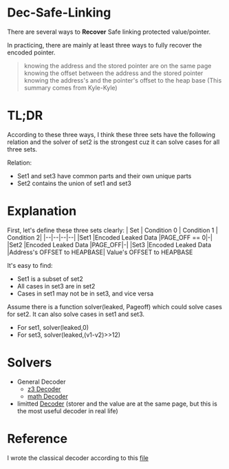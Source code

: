
# Dec-Safe-Linking

There are several ways to **Recover** Safe linking protected value/pointer.


In practicing, there are mainly at least three ways to fully recover the encoded pointer.

> knowing the address and the stored pointer are on the same page
> knowing the offset between the address and the stored pointer
> knowing the address's and the pointer's offset to the heap base
> (This summary comes from Kyle-Kyle)


# TL;DR

According to these three ways, I think
these three sets have the following relation and the solver of set2 is the strongest cuz it can solve cases for all three sets.

Relation:
- Set1 and set3 have common parts and their own unique parts
- Set2 contains the union of set1 and set3


# Explanation

First, let's define these three sets clearly:
| Set	| Condition 0	| Condition 1	| Condition 2|
|--|--|--|--|
|Set1	|Encoded Leaked Data	|PAGE_OFF == 0|-|
|Set2	|Encoded Leaked Data	|PAGE_OFF|-|
|Set3	|Encoded Leaked Data	|Address's OFFSET to HEAPBASE| Value's OFFSET to HEAPBASE


It's easy to find:

- Set1 is a subset of set2
- All cases in set3 are in set2
- Cases in set1 may not be in set3, and vice versa


Assume there is a function solver(leaked, Pageoff) which could solve cases for set2. It can also solve cases in set1 and set3.

- For set1, solver(leaked,0)
- For set3, solver(leaked,(v1-v2)>>12)


# Solvers

- General Decoder
  - [z3 Decoder][3]
  - [math Decoder][4]
- limitted [Decoder][2] (storer and the value are at the same page, but this is the most useful decoder in real life)

# Reference

I wrote the classical decoder according to this [file][1]


[1]: https://github.com/shellphish/how2heap/blob/master/glibc_2.35/decrypt_safe_linking.c
[2]: ./dec_safe_linking.py
[3]: ./z3_general_decoder.py
[4]: ./ugly_general_decoder.py
